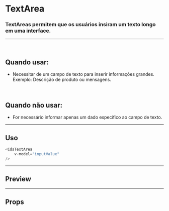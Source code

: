 # TextArea

### TextAreas permitem que os usuários insiram um texto longo em uma interface.
---
<br />

## Quando usar:
- Necessitar de um campo de texto para inserir informações grandes. Exemplo: Descrição de produto ou mensagens.

<br />

## Quando não usar:
- For necessário informar apenas um dado específico ao campo de texto.

---

## Uso

```js
<CdsTextArea
	v-model="inputValue"
/>
```

---

## Preview

<PreviewBuilder
	:args
	:component="CdsTextArea"
	:events
/>

---

## Props

<APITable
	name="TextArea"
	section="props"
/>
<br />

<script setup>
import { ref } from 'vue';
import CdsTextArea from '@/components/TextArea.vue';

const events = [
	'update:modelValue',
	'focus',
	'blur',
];

const args = ref({
	disabled: false,
	state: 'default',
	required: false,
	fluid: false,
	floatingLabel: false,
	lazy: false,
	label: 'Texto',
	placeholder: 'Digite algo...',
	errorMessage: 'Campo obrigatório',
	tooltip: '',
	tooltipIcon: 'info-outline',
	supportingText: 'supportingTex',
	supportLink: '',
	supportLinkUrl: '',
});
</script>
